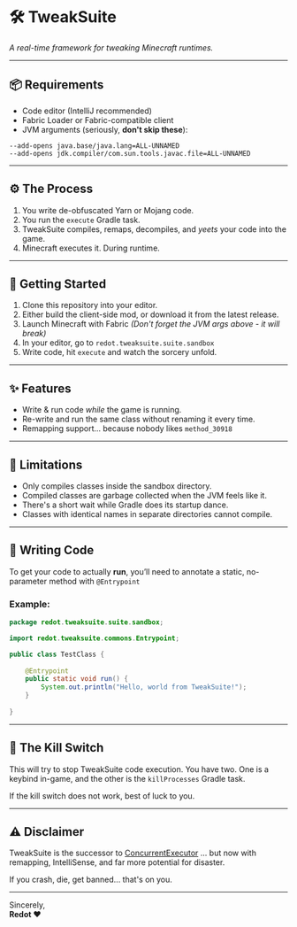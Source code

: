 🛠️ TweakSuite
=
_A real-time framework for tweaking Minecraft runtimes._

---

📦 Requirements
-
- Code editor (IntelliJ recommended)
- Fabric Loader or Fabric-compatible client
- JVM arguments (seriously, **don't skip these**):
```text
--add-opens java.base/java.lang=ALL-UNNAMED
--add-opens jdk.compiler/com.sun.tools.javac.file=ALL-UNNAMED
```

---

⚙️ The Process
-
1. You write de-obfuscated Yarn or Mojang code.
2. You run the `execute` Gradle task.
3. TweakSuite compiles, remaps, decompiles, and _yeets_ your code into the game.
4. Minecraft executes it. During runtime.

---

🚀 Getting Started
-
1. Clone this repository into your editor.
2. Either build the client-side mod, or download it from the latest release.
3. Launch Minecraft with Fabric _(Don't forget the JVM args above - it will break)_
4. In your editor, go to `redot.tweaksuite.suite.sandbox`
5. Write code, hit `execute` and watch the sorcery unfold.

---

✨ Features
-
- Write & run code _while_ the game is running.
- Re-write and run the same class without renaming it every time.
- Remapping support... because nobody likes `method_30918`

---

🧱 Limitations
-
- Only compiles classes inside the sandbox directory.
- Compiled classes are garbage collected when the JVM feels like it.
- There's a short wait while Gradle does its startup dance.
- Classes with identical names in separate directories cannot compile.

---

🧪 Writing Code
-
To get your code to actually **run**, you’ll need to annotate 
a static, no-parameter method with `@Entrypoint`

### Example:
```java
package redot.tweaksuite.suite.sandbox;

import redot.tweaksuite.commons.Entrypoint;

public class TestClass {
    
    @Entrypoint
    public static void run() {
        System.out.println("Hello, world from TweakSuite!");
    }
    
}
```
---

🛑 The Kill Switch
-
This will try to stop TweakSuite code execution. 
You have two. One is a keybind in-game,
and the other is the `killProcesses` Gradle task.  

If the kill switch does not work, best of luck to you.

---

⚠️ Disclaimer
-
TweakSuite is the successor to [ConcurrentExecutor](https://github.com/Rehdot/ConcurrentExecutor)
... but now with remapping, IntelliSense, and far more potential for disaster.

If you crash, die, get banned... that's on you.

---
Sincerely,  
**Redot ❤️**